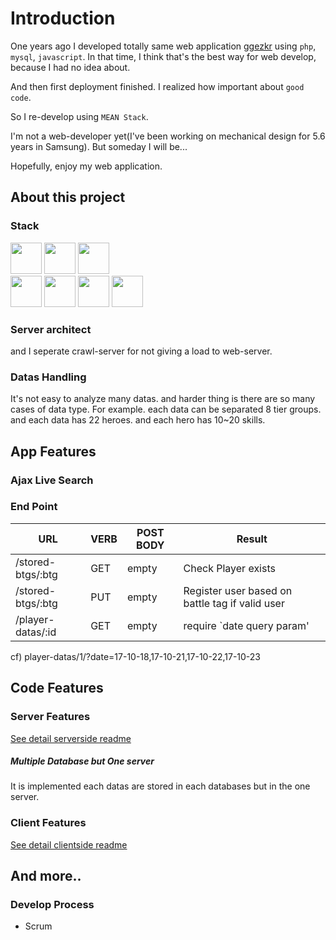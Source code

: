 # Introduction

One years ago I developed totally same web application [ggezkr](https://github.com/asfrom30/ggezkr) using `php`, `mysql`, `javascript`. In that time, I think that's the best way for web develop, because I had no idea about.

And then first deployment finished. I realized how important about `good code`.

So I re-develop using `MEAN Stack`.

I'm not a web-developer yet(I've been working on mechanical design for 5.6 years in Samsung). But someday I will be...

Hopefully, enjoy my web application.

## About this project

### Stack
<div>
    <img src="https://github.com/asfrom30/MyGit/blob/master/resources/images/stack/nodejs.png?raw=true" height="50">
    <img src="https://github.com/asfrom30/MyGit/blob/master/resources/images/stack/mongodb.png?raw=true" height="50">
    <img src="https://github.com/asfrom30/MyGit/blob/master/resources/images/stack/angularjs.png?raw=true" height="50">
</div>
<div>
    <img src="https://github.com/asfrom30/MyGit/blob/master/resources/images/stack/es6.png?raw=true" height="50">
    <img src="https://github.com/asfrom30/MyGit/blob/master/resources/images/stack/html.png?raw=true" height="50">
    <img src="https://github.com/asfrom30/MyGit/blob/master/resources/images/stack/css3.png?raw=true" height="50">
    <img src="https://github.com/asfrom30/MyGit/blob/master/resources/images/stack/jquery.png?raw=true" height="50">
</div>

### Server architect
and I seperate crawl-server for not giving a load to web-server. 

### Datas Handling
It's not easy to analyze many datas. and harder thing is there are so many cases of data type. For example. each data can be separated 8 tier groups. and each data has 22 heroes. and each hero has 10~20 skills.

## App Features
### Ajax Live Search

### End Point

URL | VERB | POST BODY | Result |
--- | --- | --- | --- |
/stored-btgs/:btg| GET | empty | Check Player exists
/stored-btgs/:btg| PUT | empty | Register user based on battle tag if valid user
/player-datas/:id| GET | empty | require `date query param'

cf) player-datas/1/?date=17-10-18,17-10-21,17-10-22,17-10-23

## Code Features
### Server Features
[See detail serverside readme](./server/README.md)

##### Multiple Database but One server
It is implemented each datas are stored in each databases but in the one server.


### Client Features
[See detail clientside readme](./client/README.md)

## And more..
### Develop Process
* Scrum